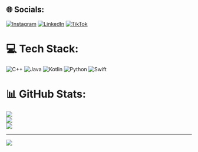 ## 🌐 Socials:
[![Instagram](https://img.shields.io/badge/Instagram-%23E4405F.svg?logo=Instagram&logoColor=white)](https://instagram.com/mvrcentes.dmg) [![LinkedIn](https://img.shields.io/badge/LinkedIn-%230077B5.svg?logo=linkedin&logoColor=white)](https://linkedin.com/in/mvrcentes) [![TikTok](https://img.shields.io/badge/TikTok-%23000000.svg?logo=TikTok&logoColor=white)](https://tiktok.com/@mvrcentes) 

# 💻 Tech Stack:
![C++](https://img.shields.io/badge/c++-%2300599C.svg?style=for-the-badge&logo=c%2B%2B&logoColor=white) ![Java](https://img.shields.io/badge/java-%23ED8B00.svg?style=for-the-badge&logo=java&logoColor=white) ![Kotlin](https://img.shields.io/badge/kotlin-%230095D5.svg?style=for-the-badge&logo=kotlin&logoColor=white) ![Python](https://img.shields.io/badge/python-3670A0?style=for-the-badge&logo=python&logoColor=ffdd54) ![Swift](https://img.shields.io/badge/swift-F54A2A?style=for-the-badge&logo=swift&logoColor=white)
# 📊 GitHub Stats:
![](https://github-readme-stats.vercel.app/api?username=mvrcentes&theme=dark&hide_border=false&include_all_commits=false&count_private=false)<br/>
![](https://github-readme-streak-stats.herokuapp.com/?user=mvrcentes&theme=dark&hide_border=false)<br/>
![](https://github-readme-stats.vercel.app/api/top-langs/?username=mvrcentes&theme=dark&hide_border=false&include_all_commits=false&count_private=false&layout=compact)

---
[![](https://visitcount.itsvg.in/api?id=mvrcentes&icon=2&color=11)](https://visitcount.itsvg.in)
